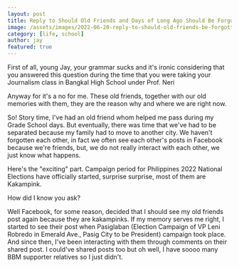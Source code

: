 ```yaml
---
layout: post
title: Reply to Should Old Friends and Days of Long Ago Should Be Forgotten?
image: /assets/images/2022-06-20-reply-to-should-old-friends-be-forgotten/266273-e1647793648296-620x422.jpeg
category: [life, school]
author: jay
featured: true
---
```


First of all, young Jay, your grammar sucks and it's ironic considering that you answered this question during the time that you were taking your Journalism class in Bangkal High School under Prof. Neri

Anyway for it's a no for me. These old friends, together with our old memories with them, they are the reason why and where we are right now. 

So! Story time, I've had an old friend whom helped me pass during my Grade School days. But eventually, there was time that we've had to be separated because my family had to move to another city. We haven't forgotten each other, in fact we often see each other's posts in Facebook because we're friends, but, we do not really interact with each other, we just know what happens. 

Here's the "exciting" part. Campaign period for Philippines 2022 National Elections have officially started, surprise surprise, most of them are Kakampink.

How did I know you ask?

Well Facebook, for some reason, decided that I should see my old friends post again because they are kakampinks. If my memory serves me right, I started to see their post when Pasiglaban (Election Campaign of VP Leni Robredo in Emerald Ave., Pasig City to be President) campaign took place. And since then, I've been interacting with them through comments on their shared post. I could've shared posts too but oh well, I have soooo many BBM supporter relatives so I just didn't.